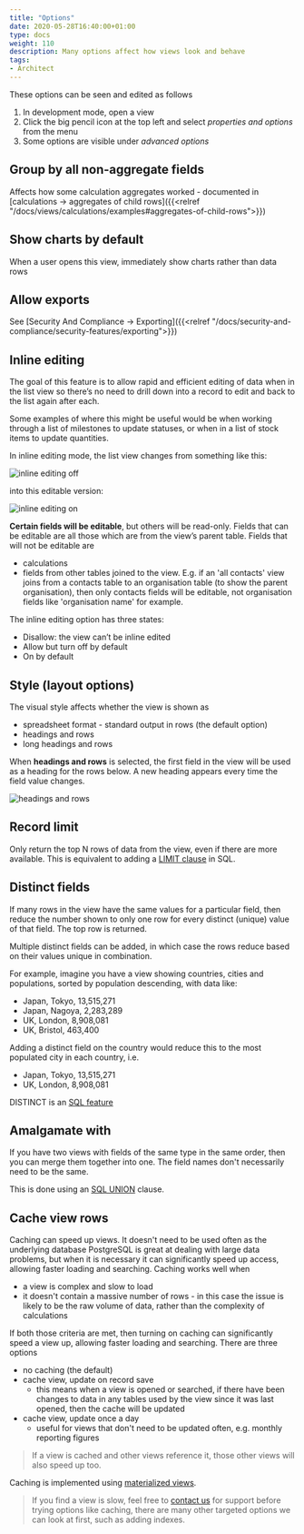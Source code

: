 ```yaml
---
title: "Options"
date: 2020-05-28T16:40:00+01:00
type: docs
weight: 110
description: Many options affect how views look and behave
tags:
- Architect
---
```

These options can be seen and edited as follows

1. In development mode, open a view
2. Click the big pencil icon at the top left and select _properties and options_ from the menu
3. Some options are visible under _advanced options_

## Group by all non-aggregate fields
Affects how some calculation aggregates worked - documented in [calculations -> aggregates of child rows]({{<relref "/docs/views/calculations/examples#aggregates-of-child-rows">}})

## Show charts by default
When a user opens this view, immediately show charts rather than data rows

## Allow exports
See [Security And Compliance -> Exporting]({{<relref "/docs/security-and-compliance/security-features/exporting">}})

## Inline editing
The goal of this feature is to allow rapid and efficient editing of data when in the list view so there’s no need to drill down into a record to edit and back to the list again after each.

Some examples of where this might be useful would be when working through a list of milestones to update statuses, or when in a list of stock items to update quantities.

In inline editing mode, the list view changes from something like this:

![inline editing off](/inline-editing-off-new.png)

into this editable version:

![inline editing on](/inline-editing-on-new.png)

**Certain fields will be editable**, but others will be read-only. Fields that can be editable are all those which are from the view’s parent table. Fields that will not be editable are
* calculations
* fields from other tables joined to the view. E.g. if an 'all contacts' view joins from a contacts table to an organisation table (to show the parent organisation), then only contacts fields will be editable, not organisation fields like 'organisation name' for example.

The inline editing option has three states:
* Disallow: the view can’t be inline edited
* Allow but turn off by default
* On by default

## Style (layout options)
The visual style affects whether the view is shown as
* spreadsheet format - standard output in rows (the default option)
* headings and rows
* long headings and rows

When **headings and rows** is selected, the first field in the view will be used as a heading for the rows below. A new heading appears every time the field value changes.

![headings and rows](/headings-new.png)



## Record limit
Only return the top N rows of data from the view, even if there are more available. This is equivalent to adding a [LIMIT clause](https://www.postgresql.org/docs/current/sql-select.html#SQL-LIMIT) in SQL.

## Distinct fields
If many rows in the view have the same values for a particular field, then reduce the number shown to only one row for every distinct (unique) value of that field. The top row is returned.

Multiple distinct fields can be added, in which case the rows reduce based on their values unique in combination.

For example, imagine you have a view showing countries, cities and populations, sorted by population descending, with data like:
* Japan, Tokyo, 13,515,271
* Japan, Nagoya, 2,283,289
* UK, London, 8,908,081
* UK, Bristol, 463,400

Adding a distinct field on the country would reduce this to the most populated city in each country, i.e.
* Japan, Tokyo, 13,515,271
* UK, London, 8,908,081

DISTINCT is an [SQL feature](https://www.postgresql.org/docs/current/sql-select.html#SQL-DISTINCT)

## Amalgamate with
If you have two views with fields of the same type in the same order, then you can merge them together into one. The field names don't necessarily need to be the same.

This is done using an [SQL UNION](https://www.sqltutorial.org/sql-union/) clause.

## Cache view rows
Caching can speed up views. It doesn't need to be used often as the underlying database PostgreSQL is great at dealing with large data problems, but when it is necessary it can significantly speed up access, allowing faster loading and searching. Caching works well when
* a view is complex and slow to load
* it doesn't contain a massive number of rows - in this case the issue is likely to be the raw volume of data, rather than the complexity of calculations

If both those criteria are met, then turning on caching can significantly speed a view up, allowing faster loading and searching. There are three options
* no caching (the default)
* cache view, update on record save
    - this means when a view is opened or searched, if there have been changes to data in any tables used by the view since it was last opened, then the cache will be updated
* cache view, update once a day
    - useful for views that don't need to be updated often, e.g. monthly reporting figures

> If a view is cached and other views reference it, those other views will also speed up too.

Caching is implemented using [materialized views](https://en.wikipedia.org/wiki/Materialized_view).

> If you find a view is slow, feel free to [contact us](https://agilechilli.com/contact-us/) for support before trying options like caching, there are many other targeted options we can look at first, such as adding indexes.

